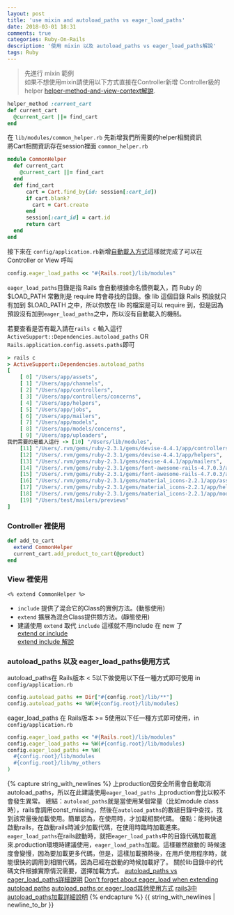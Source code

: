 ```yaml
---
layout: post
title: 'use mixin and autoload_paths vs eager_load_paths'
date: 2018-03-01 18:31
comments: true
categories: Ruby-On-Rails
description: '使用 mixin 以及 autoload_paths vs eager_load_paths解說'
tags: Ruby
---
```

> 先進行 mixin 範例<br>
> 如果不想使用mixin請使用以下方式直接在Controller新增 Controller級的helper
[helper-method-and-view-context解說](http://blog.xdite.net/posts/2014/06/16/helper-method-and-view-context).
```rb
helper_method :current_cart
def current_cart
  @current_cart ||= find_cart
end
```
在 `lib/modules/common_helper.rb` 先新增我們所需要的helper相關資訊<br>
將Cart相關資訊存在session裡面 `common_helper.rb`
```rb
module CommonHelper
  def current_cart
    @current_cart ||= find_cart
  end
  def find_cart
      cart = Cart.find_by(id: session[:cart_id])
      if cart.blank?
        cart = Cart.create
      end
      session[:cart_id] = cart.id
      return cart
  end
end
```
接下來在 `config/application.rb`新增[自動載入方式](https://ihower.tw/rails/environments-and-bundler.html#sec6)這樣就完成了可以在Controller or View 呼叫
```rb
config.eager_load_paths << "#{Rails.root}/lib/modules"
```
`eager_load_paths`目錄是指 Rails 會自動根據命名慣例載入，而 Ruby 的 $LOAD_PATH 常數則是 require 時會尋找的目錄。像 lib 這個目錄 Rails 預設就只有加到 $LOAD_PATH 之中，所以你放在 lib 的檔案是可以 require 到，但是因為預設沒有加到`eager_load_paths`之中，所以沒有自動載入的機制。

若要查看是否有載入請在`rails c`
輸入這行`ActiveSupport::Dependencies.autoload_paths` OR
`Rails.application.config.assets.paths`即可
```rb
> rails c
> ActiveSupport::Dependencies.autoload_paths
[
    [ 0] "/Users/app/assets",
    [ 1] "/Users/app/channels",
    [ 2] "/Users/app/controllers",
    [ 3] "/Users/app/controllers/concerns",
    [ 4] "/Users/app/helpers",
    [ 5] "/Users/app/jobs",
    [ 6] "/Users/app/mailers",
    [ 7] "/Users/app/models",
    [ 8] "/Users/app/models/concerns",
    [ 9] "/Users/app/uploaders",
我們需要的是載入這行 -> [10] "/Users/lib/modules",
    [11] "/Users/.rvm/gems/ruby-2.3.1/gems/devise-4.4.1/app/controllers",
    [12] "/Users/.rvm/gems/ruby-2.3.1/gems/devise-4.4.1/app/helpers",
    [13] "/Users/.rvm/gems/ruby-2.3.1/gems/devise-4.4.1/app/mailers",
    [14] "/Users/.rvm/gems/ruby-2.3.1/gems/font-awesome-rails-4.7.0.3/app/assets",
    [15] "/Users/.rvm/gems/ruby-2.3.1/gems/font-awesome-rails-4.7.0.3/app/helpers",
    [16] "/Users/.rvm/gems/ruby-2.3.1/gems/material_icons-2.2.1/app/assets",
    [17] "/Users/.rvm/gems/ruby-2.3.1/gems/material_icons-2.2.1/app/helpers",
    [18] "/Users/.rvm/gems/ruby-2.3.1/gems/material_icons-2.2.1/app/models",
    [19] "/Users/test/mailers/previews"
]
```
### Controller 裡使用
```rb
def add_to_cart
  extend CommonHelper
  current_cart.add_product_to_cart(@product)
end
```
### View 裡使用
```erb
<% extend CommonHelper %>
```
* `include` 提供了混合它的Class的實例方法。(動態使用)
* `extend` 擴展為混合Class提供類方法。(靜態使用)
* 建議使用 `extend` 取代 `include` 這樣就不用include 在 new 了<br>
[extend or include](https://stackoverflow.com/questions/15097929/ruby-module-require-and-include)<br>
[extend include 解說](http://blog.niclin.tw/posts/1076821)
### autoload_paths 以及 eager_load_paths使用方式
autoload_paths在 Rails版本 < 5以下做使用以下任一種方式即可使用 in `config/application.rb`
```rb
config.autoload_paths += Dir["#{config.root}/lib/**"]
config.autoload_paths += %W(#{config.root}/lib/modules)
```
eager_load_paths 在 Rails版本 >= 5使用以下任一種方式即可使用，in `config/application.rb`
```rb
config.eager_load_paths << "#{Rails.root}/lib/modules"
config.eager_load_paths += %W(#{config.root}/lib/modules)
config.eager_load_paths += %W(
  #{config.root}/lib/modules
  #{config.root}/lib/my_others
)
```
{% capture string_with_newlines %}
上production因安全所需會自動取消autoload_paths，所以在此建議使用`eager_load_paths` 上production會比以較不會發生異常。
總結：`autoload_paths`就是當使用某個常量（比如module class時），rails會調用const_missing，然後在`autoload_paths`的數組目錄中查找，找到該常量後加載使用。簡單認為，在使用時，才加載相關代碼。 優點：能夠快速啟動rails，在啟動rails時減少加載代碼，在使用時臨時加載進來。`eager_load_paths`在rails啟動時，就把`eager_load_paths`中的目錄代碼加載進來.production環境時建議使用，`eager_load_paths`加載。這樣雖然啟動的 時候速度會變慢，因為要加載更多代碼，但是，這樣加載預熱後，在用戶使用程序時，就能很快的調用到相關代碼，因為已經在啟動的時候加載好了。 關於lib目錄中的代碼文件根據實際情況需要，選擇加載方式。
[autoload_paths vs eager_load_paths詳細說明](https://stackoverflow.com/questions/19773266/confusing-about-autoload-paths-vs-eager-load-paths-in-rails-4)
[Don't forget about eager_load when extending autoload paths](https://blog.arkency.com/2014/11/dont-forget-about-eager-load-when-extending-autoload/)
[autoload_paths or eager_load其他使用方式](http://hakunin.com/rails3-load-paths )
[rails3中autoload_paths加載詳細說明](http://www.mojidong.com/rails/2013/03/16/rails3-autoload_paths-principle/)
{% endcapture %}
{{ string_with_newlines | newline_to_br }}